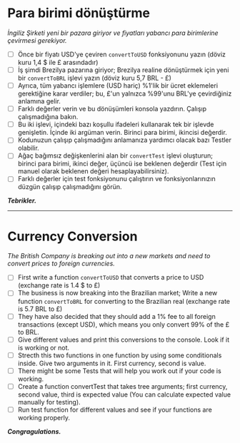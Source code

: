 # Para birimi dönüştürme

*İngiliz Şirketi yeni bir pazara giriyor ve fiyatları yabancı para birimlerine çevirmesi gerekiyor.*

* [ ] Önce bir fiyatı USD'ye çeviren `convertToUSD` fonksiyonunu yazın (döviz kuru 1,4 $ ile £ arasındadır)
* [ ] İş şimdi Brezilya pazarına giriyor; Brezilya realine dönüştürmek için yeni bir `convertToBRL` işlevi yazın (döviz kuru 5,7 BRL - £)
* [ ] Ayrıca, tüm yabancı işlemlere (USD hariç) %1'lik bir ücret eklemeleri gerektiğine karar verdiler; bu, £'un yalnızca %99'unu BRL'ye çevirdiğiniz anlamına gelir.
* [ ] Farklı değerler verin ve bu dönüşümleri konsola yazdırın. Çalışıp çalışmadığına bakın.
* [ ] Bu iki işlevi, içindeki bazı koşullu ifadeleri kullanarak tek bir işlevde genişletin. İçinde iki argüman verin. Birinci para birimi, ikincisi değerdir.
* [ ] Kodunuzun çalışıp çalışmadığını anlamanıza yardımcı olacak bazı Testler olabilir.
* [ ] Ağaç bağımsız değişkenlerini alan bir `convertTest` işlevi oluşturun; birinci para birimi, ikinci değer, üçüncü ise beklenen değerdir (Test için manuel olarak beklenen değeri hesaplayabilirsiniz).
* [ ] Farklı değerler için test fonksiyonunu çalıştırın ve fonksiyonlarınızın düzgün çalışıp çalışmadığını görün.

***Tebrikler.***

---

# Currency Conversion

*The British Company is breaking out into a new markets and need to convert prices to foreign currencies.*

* [ ] First write a function `convertToUSD` that converts a price to USD (exchange rate is 1.4 $ to £)
* [ ] The business is now breaking into the Brazilian market; Write a new function `convertToBRL` for converting to the Brazilian real (exchange rate is 5.7 BRL to £)
* [ ] They have also decided that they should add a 1% fee to all foreign transactions (except USD), which means you only convert 99% of the £ to BRL.
* [ ] Give different values and print this conversions to the console. Look if it is working or not.
* [ ] Strecth this two functions in one function by using some conditionals inside. Give two arguments in it. First currency, second is value.
* [ ] There might be some Tests that will help you work out if your code is working.
* [ ] Create a function convertTest that takes tree arguments; first currency, second value, third is expected value (You can calculate expected value manually for testing).
* [ ] Run test function for different values and see if your functions are working properly.

***Congragulations.***
